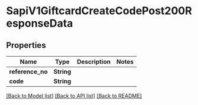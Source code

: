 # SapiV1GiftcardCreateCodePost200ResponseData

## Properties

Name | Type | Description | Notes
------------ | ------------- | ------------- | -------------
**reference_no** | **String** |  | 
**code** | **String** |  | 

[[Back to Model list]](../README.md#documentation-for-models) [[Back to API list]](../README.md#documentation-for-api-endpoints) [[Back to README]](../README.md)


